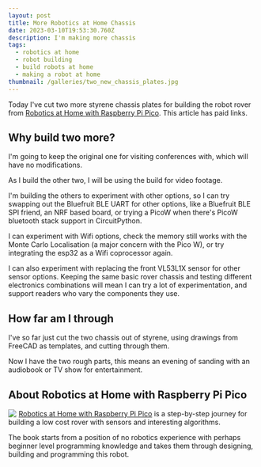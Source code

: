 ```yaml
---
layout: post
title: More Robotics at Home Chassis
date: 2023-03-10T19:53:30.760Z
description: I'm making more chassis
tags:
  - robotics at home
  - robot building
  - build robots at home
  - making a robot at home
thumbnail: /galleries/two_new_chassis_plates.jpg
---
```

Today I've cut two more styrene chassis plates for building the robot rover from [Robotics at Home with Raspberry Pi Pico](https://amzn.to/3FaTjFW). This article has paid links.

## Why build two more?

I'm going to keep the original one for visiting conferences with, which will have no modifications.

As I build the other two, I will be using the build for video footage.

I'm building the others to experiment with other options, so I can try swapping out the Bluefruit BLE UART for other options, like a Bluefruit BLE SPI friend, an NRF based board, or trying a PicoW when there's PicoW bluetooth stack support in CircuitPython.

I can experiment with Wifi options, check the memory still works with the Monte Carlo Localisation (a major concern with the Pico W), or try integrating the esp32 as a Wifi coprocessor again.

I can also experiment with replacing the front VL53L1X sensor for other sensor options. Keeping the same basic rover chassis and testing different electronics combinations will mean I can try a lot of experimentation, and support readers who vary the components they use.

## How far am I through

I've so far just cut the two chassis out of styrene, using drawings from FreeCAD as templates, and cutting through them.

Now I have the two rough parts, this means an evening of sanding with an audiobook or TV show for entertainment.

## About Robotics at Home with Raspberry Pi Pico

<div style="float: left; margin-right: 4px"><a href="https://www.amazon.co.uk/Robotics-Home-Raspberry-Pico-autonomous-ebook/dp/B0BQN2GZ9W?crid=37W9Z7TUF70BD&keywords=robotics+at+home&qid=1677622694&sprefix=robotics+at+home%2Caps%2C60&sr=8-2&linkCode=li2&tag=orionrobots-21&linkId=1859af711cacfbcea06abe99b2e3c002&language=en_GB&ref_=as_li_ss_il" target="_blank"><img border="0" src="//ws-eu.amazon-adsystem.com/widgets/q?_encoding=UTF8&ASIN=B0BQN2GZ9W&Format=_SL160_&ID=AsinImage&MarketPlace=GB&ServiceVersion=20070822&WS=1&tag=orionrobots-21&language=en_GB" ></a><img src="https://ir-uk.amazon-adsystem.com/e/ir?t=orionrobots-21&language=en_GB&l=li2&o=2&a=B0BQN2GZ9W" width="1" height="1" border="0" alt="" style="border:none !important; margin:0px !important;" /></div>

[Robotics at Home with Raspberry Pi Pico](https://amzn.to/3FaTjFW) is a step-by-step journey for building a low cost rover with sensors and interesting algorithms.

The book starts from a position of no robotics experience with perhaps beginner level programming knowledge and takes them through designing, building and programming this robot.
